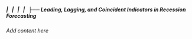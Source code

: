 ##### |   |   |   |   ├── Leading, Lagging, and Coincident Indicators in Recession Forecasting

*Add content here*